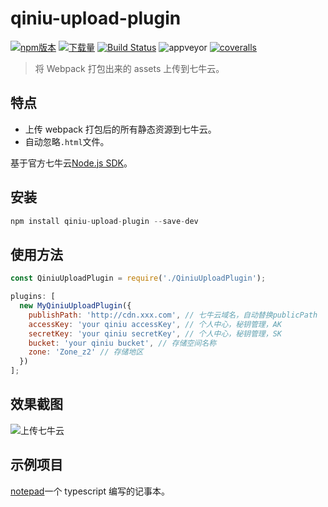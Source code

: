 # qiniu-upload-plugin

[![npm版本](https://img.shields.io/npm/v/qiniu-upload-plugin.svg)](https://www.npmjs.com/package/qiniu-upload-plugin)
[![下载量](https://img.shields.io/npm/dm/qiniu-upload-plugin.svg)](http://npm-stat.com/charts.html?package=qiniu-upload-plugin)
[![Build Status](https://travis-ci.com/yhlben/qiniu-upload-plugin.svg?branch=master)](https://travis-ci.com/yhlben/qiniu-upload-plugin)
![appveyor](https://ci.appveyor.com/api/projects/status/github/yhlben/qiniu-upload-plugin?branch=master&svg=true)
[![coveralls](https://img.shields.io/coveralls/yhlben/qiniu-upload-plugin.svg)](https://coveralls.io/github/yhlben/qiniu-upload-plugin)

> 将 Webpack 打包出来的 assets 上传到七牛云。

## 特点

- 上传 webpack 打包后的所有静态资源到七牛云。
- 自动忽略`.html`文件。

基于官方七牛云[Node.js SDK](https://developer.qiniu.com/kodo/sdk/1289/nodejs)。

## 安装

```js
npm install qiniu-upload-plugin --save-dev
```

## 使用方法

```js
const QiniuUploadPlugin = require('./QiniuUploadPlugin');

plugins: [
  new MyQiniuUploadPlugin({
    publishPath: 'http://cdn.xxx.com', // 七牛云域名，自动替换publicPath
    accessKey: 'your qiniu accessKey', // 个人中心，秘钥管理，AK
    secretKey: 'your qiniu secretKey', // 个人中心，秘钥管理，SK
    bucket: 'your qiniu bucket', // 存储空间名称
    zone: 'Zone_z2' // 存储地区
  })
];
```

## 效果截图

![上传七牛云](https://raw.githubusercontent.com/yhlben/qiniu-upload-plugin/master/screenshots/qiniu-upload.png)

## 示例项目

[notepad](https://github.com/yhlben/notepad)一个 typescript 编写的记事本。
